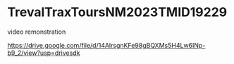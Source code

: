 # TrevalTraxToursNM2023TMID19229

video remonstration

https://drive.google.com/file/d/14AlrsgnKFe98gBQXMs5H4Lw6INp-b9_2/view?usp=drivesdk
